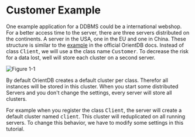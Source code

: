 # Customer Example
One example application for a DDBMS could be a international webshop. For a better access time to the server, there are three servers distributed on the continents. A server in the USA, one in the EU and one in China.
These structure is similar to the [example](http://orientdb.com/docs/last/Distributed-Sharding.html) in the official OrientDB docs. Instead of class <tt>Client</tt>, we will use a the class name <tt>Customer</tt>.
To decrease the risk for a data lost, well will store each cluster on a second server.



![Figure 1-1](https://github.com/pilleatus/orientdb-tutorial-distributed-database/blob/master/gitbook/images/schema.png?raw=true)

By default OrientDB creates a default cluster per class. Therefor all instances will be stored in this cluster. When you start some distributed Servers and you don't change the settings, every server will store all clusters.

For example when you register the class <tt>Client</tt>, the server will create a default cluster named <tt>client</tt>. This cluster will reduplicated on all running servers. To change this behavior, we have to modify some settings in this tutorial.


